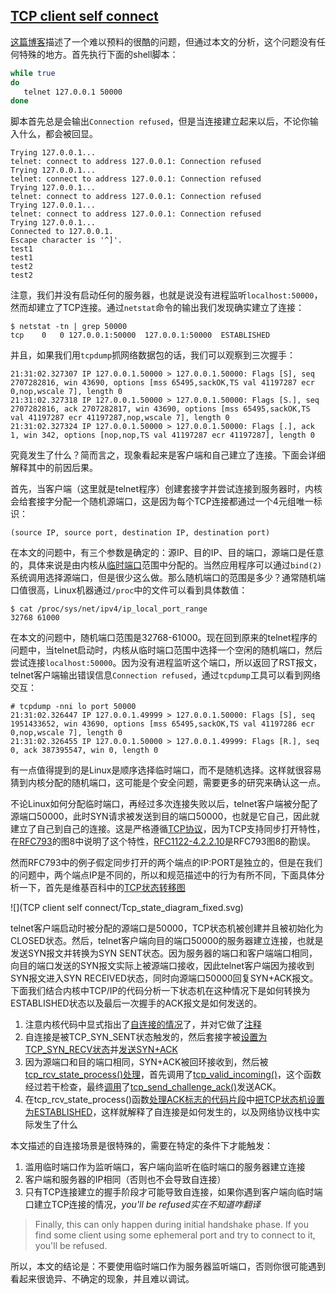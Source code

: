 ## [TCP client self connect](http://sgros.blogspot.com/2013/08/tcp-client-self-connect.html)

[这篇博客](http://goodenoughsoftware.net/2013/07/15/self-connects/)描述了一个难以预料的很酷的问题，但通过本文的分析，这个问题没有任何特殊的地方。首先执行下面的shell脚本：
```bash
while true
do
   telnet 127.0.0.1 50000
done
```

脚本首先总是会输出`Connection refused`，但是当连接建立起来以后，不论你输入什么，都会被回显。
```
Trying 127.0.0.1...
telnet: connect to address 127.0.0.1: Connection refused
Trying 127.0.0.1...
telnet: connect to address 127.0.0.1: Connection refused
Trying 127.0.0.1...
telnet: connect to address 127.0.0.1: Connection refused
Trying 127.0.0.1...
telnet: connect to address 127.0.0.1: Connection refused
Trying 127.0.0.1...
Connected to 127.0.0.1.
Escape character is '^]'.
test1
test1
test2
test2
```

注意，我们并没有启动任何的服务器，也就是说没有进程监听`localhost:50000`，然而却建立了TCP连接。通过`netstat`命令的输出我们发现确实建立了连接：
```
$ netstat -tn | grep 50000
tcp    0   0 127.0.0.1:50000  127.0.0.1:50000  ESTABLISHED
```

并且，如果我们用`tcpdump`抓网络数据包的话，我们可以观察到三次握手：
```
21:31:02.327307 IP 127.0.0.1.50000 > 127.0.0.1.50000: Flags [S], seq 2707282816, win 43690, options [mss 65495,sackOK,TS val 41197287 ecr 0,nop,wscale 7], length 0
21:31:02.327318 IP 127.0.0.1.50000 > 127.0.0.1.50000: Flags [S.], seq 2707282816, ack 2707282817, win 43690, options [mss 65495,sackOK,TS val 41197287 ecr 41197287,nop,wscale 7], length 0
21:31:02.327324 IP 127.0.0.1.50000 > 127.0.0.1.50000: Flags [.], ack 1, win 342, options [nop,nop,TS val 41197287 ecr 41197287], length 0
```

究竟发生了什么？简而言之，现象看起来是客户端和自己建立了连接。下面会详细解释其中的前因后果。

首先，当客户端（这里就是telnet程序）创建套接字并尝试连接到服务器时，内核会给套接字分配一个随机源端口，这是因为每个TCP连接都通过一个4元组唯一标识：
```
(source IP, source port, destination IP, destination port)
```

在本文的问题中，有三个参数是确定的：源IP、目的IP、目的端口，源端口是任意的，具体来说是由内核从[临时端口](http://en.wikipedia.org/wiki/Ephemeral_port)范围中分配的。当然应用程序可以通过`bind(2)`系统调用选择源端口，但是很少这么做。那么随机端口的范围是多少？通常随机端口值很高，Linux机器通过`/proc`中的文件可以看到具体数值：
```
$ cat /proc/sys/net/ipv4/ip_local_port_range
32768 61000
```

在本文的问题中，随机端口范围是32768-61000。现在回到原来的telnet程序的问题中，当telnet启动时，内核从临时端口范围中选择一个空闲的随机端口，然后尝试连接`localhost:50000`。因为没有进程监听这个端口，所以返回了RST报文，telnet客户端输出错误信息`Connection refused`，通过`tcpdump`工具可以看到网络交互：
```
# tcpdump -nni lo port 50000
21:31:02.326447 IP 127.0.0.1.49999 > 127.0.0.1.50000: Flags [S], seq 1951433652, win 43690, options [mss 65495,sackOK,TS val 41197286 ecr 0,nop,wscale 7], length 0
21:31:02.326455 IP 127.0.0.1.50000 > 127.0.0.1.49999: Flags [R.], seq 0, ack 387395547, win 0, length 0
```

有一点值得提到的是Linux是顺序选择临时端口，而不是随机选择。这样就很容易猜到内核分配的随机端口，这可能是个安全问题，需要更多的研究来确认这一点。

不论Linux如何分配临时端口，再经过多次连接失败以后，telnet客户端被分配了源端口50000，此时SYN请求被发送到目的端口50000，也就是它自己，因此就建立了自己到自己的连接。这是严格遵循[TCP协议](https://tools.ietf.org/html/rfc793)，因为TCP支持同步打开特性，在[RFC793](http://tools.ietf.org/html/rfc793)的图8中说明了这个特性，[RFC1122-4.2.2.10](http://tools.ietf.org/html/rfc1122)是RFC793图8的勘误。

然而RFC793中的例子假定同步打开的两个端点的IP:PORT是独立的，但是在我们的问题中，两个端点IP是不同的，所以和规范描述中的行为有所不同，下面具体分析一下，首先是维基百科中的[TCP状态转移图](https://en.wikipedia.org/wiki/Transmission_Control_Protocol)

![](TCP client self connect/Tcp_state_diagram_fixed.svg)

telnet客户端启动时被分配的源端口是50000，TCP状态机被创建并且被初始化为CLOSED状态。然后，telnet客户端向目的端口50000的服务器建立连接，也就是发送SYN报文并转换为SYN SENT状态。因为服务器的端口和客户端端口相同，向目的端口发送的SYN报文实际上被源端口接收，因此telnet客户端因为接收到SYN报文进入SYN RECEIVED状态，同时向源端口50000回复SYN+ACK报文。下面我们结合内核中TCP/IP的代码分析一下状态机在这种情况下是如何转换为ESTABLISHED状态以及最后一次握手的ACK报文是如何发送的。

1. 注意内核代码中显式指出了[自连接的情况](http://lxr.linux.no/linux+v3.10.5/net/ipv4/tcp_input.c#L5525)了，并对它做了[注释](http://lxr.linux.no/linux+v3.10.5/net/ipv4/tcp_input.c#L5528)
2. 自连接是被TCP_SYN_SENT状态触发的，然后套接字被[设置为TCP_SYN_RECV状态](http://lxr.linux.no/linux+v3.10.5/net/ipv4/tcp_input.c#L5530)并[发送SYN+ACK](http://lxr.linux.no/linux+v3.10.5/net/ipv4/tcp_input.c#L5557)
3. 因为源端口和目的端口相同，SYN+ACK被回环接收到，然后被[tcp_rcv_state_process()处理](http://lxr.linux.no/linux+v3.10.5/net/ipv4/tcp_input.c#L5597)，首先调用了[tcp_valid_incoming()](http://lxr.linux.no/linux+v3.10.5/net/ipv4/tcp_input.c#L4982)，这个函数经过若干检查，最终[调用](http://lxr.linux.no/linux+v3.10.5/net/ipv4/tcp_input.c#L5039)了[tcp_send_challenge_ack()](http://lxr.linux.no/linux+v3.10.5/net/ipv4/tcp_input.c#L3254)发送ACK。
4. 在tcp_rcv_state_process()函数[处理ACK标志的代码片段](http://lxr.linux.no/linux+v3.10.5/net/ipv4/tcp_input.c#L5674)中[把TCP状态机设置为ESTABLISHED](http://lxr.linux.no/linux+v3.10.5/net/ipv4/tcp_input.c#L5701)，这样就解释了自连接是如何发生的，以及网络协议栈中实际发生了什么

本文描述的自连接场景是很特殊的，需要在特定的条件下才能触发：

1. 滥用临时端口作为监听端口，客户端向监听在临时端口的服务器建立连接
2. 客户端和服务器的IP相同（否则也不会导致自连接）
3. 只有TCP连接建立的握手阶段才可能导致自连接，如果你遇到客户端向临时端口建立TCP连接的情况，*you'll be refused实在不知道咋翻译*

>Finally, this can only happen during initial handshake phase. If you find some client using some ephemeral port and try to connect to it, you'll be refused. 

所以，本文的结论是：不要使用临时端口作为服务器监听端口，否则你很可能遇到看起来很诡异、不确定的现象，并且难以调试。

